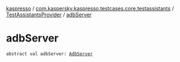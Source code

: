 [kaspresso](../../index.md) / [com.kaspersky.kaspresso.testcases.core.testassistants](../index.md) / [TestAssistantsProvider](index.md) / [adbServer](./adb-server.md)

# adbServer

`abstract val adbServer: `[`AdbServer`](../../com.kaspersky.kaspresso.device.server/-adb-server/index.md)